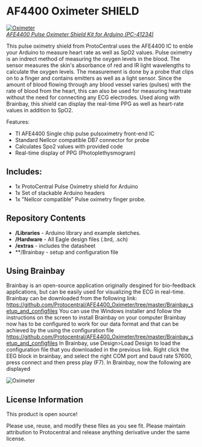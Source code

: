 AF4400 Oximeter SHIELD 
================================

[![Oximeter](https://www.protocentral.com/3130-tm_thickbox_default/afe4400-pulse-oximeter-shield-kit-for-arduino.jpg)  
*AFE4400 Pulse Oximeter Shield Kit for Arduino (PC-41234)*](https://www.protocentral.com/biomedical/861-afe4400-pulse-oximeter-shield-kit-for-arduino-642078949425.html)

This pulse oximetry shield from ProtoCentral uses the AFE4400 IC to enble your Arduino to measure heart rate as well as SpO2 values.
Pulse oximetry is an indrect method of measuring the oxygen levels in the blood. The sensor measures the skin's absorbance of red and IR light wavelengths to calculate the oxygen levels. The measurement is done by a probe that clips on to a finger and contains emitters as well as a light sensor.
Since the amount of blood flowing through any blood vessel varies (pulses) with the rate of blood from the heart, this can also be used for measuring heartrate without the need for connecting any ECG electrodes. 
Used along with Brainbay, this shield can display the real-time PPG as well as heart-rate values in addition to SpO2.

Features:
* TI AFE4400 Single chip pulse pulsoximetry front-end IC
* Standard Nellcor compatible DB7 connector for probe
* Calculates Spo2 values with provided code
* Real-time display of PPG (Photoplethysmogram)

Includes:
----------
* 1x ProtoCentral Pulse Oximetry shield for Arduino
* 1x Set of stackable Arduino headers
* 1x "Nellcor compatible" Pulse oximetry finger probe. 

Repository Contents
-------------------
* **/Libraries** - Arduino library and example sketches.
* **/Hardware** - All Eagle design files (.brd, .sch)
* **/extras** - includes the datasheet
* **/Brainbay - setup  and configuration file
 
Using Brainbay
----------------
 Brainbay is an open-source application originally desgined for bio-feedback applications, but can be easily used for         visualizing the ECG in real-time. Brainbay can be downloaded from the following link:
 https://github.com/Protocentral/AFE4400_Oximeter/tree/master/Brainbay_setup_and_configfiles
 You can use the Windows installer and follow the instructions on the screen to install Brainbay on your computer
 Brainbay now has to be configured to work for our data format and that can be achieved by the using the configuration file   https://github.com/Protocentral/AFE4400_Oximeter/tree/master/Brainbay_setup_and_configfiles 
 In Brainbay, use Design>Load Design to load the configuration file that you downloaded in the previous link.
 Right click the EEG block in brainbay, and select the right COM port and baud rate 57600, press connect and then press play  (F7). In Brainbay, now the following are displayed

![Oximeter](https://www.protocentral.com/img/cms/ads1292r_shield/afe4400brainbayy.png)  

 

License Information
-------------------
This product is open source!

Please use, reuse, and modify these files as you see fit. Please maintain attribution to Protocentral and release anything derivative under the same license.
